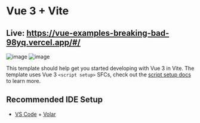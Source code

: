 # Vue 3 + Vite

## Live: https://vue-examples-breaking-bad-98yq.vercel.app/#/

![image](https://user-images.githubusercontent.com/72731296/192357860-5e00f0ae-dfa6-4c7f-8e4c-1f354cbdf4d0.png)
![image](https://user-images.githubusercontent.com/72731296/192357911-10d79510-3729-42ee-b82b-b9f791a7cbc3.png)

This template should help get you started developing with Vue 3 in Vite. The template uses Vue 3 `<script setup>` SFCs, check out the [script setup docs](https://v3.vuejs.org/api/sfc-script-setup.html#sfc-script-setup) to learn more.

## Recommended IDE Setup

- [VS Code](https://code.visualstudio.com/) + [Volar](https://marketplace.visualstudio.com/items?itemName=Vue.volar)

